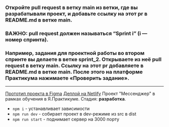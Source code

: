 ### Откройте pull request в ветку main из ветки, где вы разрабатывали проект, и добавьте ссылку на этот pr в README.md в ветке main. 
### ВАЖНО: pull request должен называться “Sprint i” (i — номер спринта).

### Например, задания для проектной работы во втором спринте вы делаете в ветке sprint_2. Открываете из неё pull request в ветку main. Ссылку на этот pr добавляете в README.md в ветке main. После этого на платформе Практикума нажимаете «Проверить задание».

---

[Прототип проекта в Figma](https://www.figma.com/file/bYhbX9ZaVPRwjQk8NzruGG/ya.messenger?node-id=0%3A1&t=DOnT1ztfokdrUqQQ-1)
[Деплой на Netlify](https://deploy--loquacious-semifreddo-13903d.netlify.app/)
Проект "Мессенджер" в рамках обучения в Я.Практикуме. 
Стадия: **разработка**.

- `npm i` - устанавливает зависимости
- `npm run dev` - собирает проект в dev-режиме из src в dist 
- `npm run start` - поднимает сервер на 3000 порту
